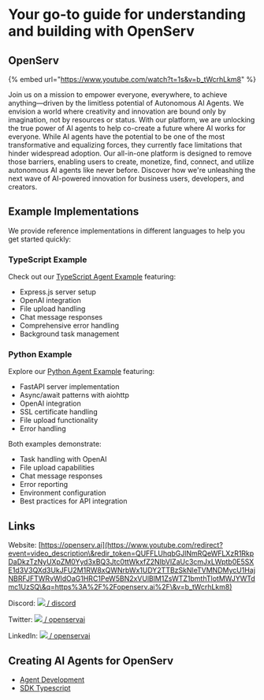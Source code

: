 # Your go-to guide for understanding and building with OpenServ

## OpenServ

{% embed url="https://www.youtube.com/watch?t=1s&v=b_tWcrhLkm8" %}

Join us on a mission to empower everyone, everywhere, to achieve anything—driven by the limitless potential of Autonomous AI Agents. We envision a world where creativity and innovation are bound only by imagination, not by resources or status. With our platform, we are unlocking the true power of AI agents to help co-create a future where AI works for everyone. While AI agents have the potential to be one of the most transformative and equalizing forces, they currently face limitations that hinder widespread adoption. Our all-in-one platform is designed to remove those barriers, enabling users to create, monetize, find, connect, and utilize autonomous AI agents like never before. Discover how we're unleashing the next wave of AI-powered innovation for business users, developers, and creators.

## Example Implementations

We provide reference implementations in different languages to help you get started quickly:

### TypeScript Example
Check out our [TypeScript Agent Example](ts-api-agent-example/README.md) featuring:
- Express.js server setup
- OpenAI integration
- File upload handling
- Chat message responses
- Comprehensive error handling
- Background task management

### Python Example
Explore our [Python Agent Example](python-api-agent-example/README.md) featuring:
- FastAPI server implementation
- Async/await patterns with aiohttp
- OpenAI integration
- SSL certificate handling
- File upload functionality
- Error handling

Both examples demonstrate:
- Task handling with OpenAI
- File upload capabilities
- Chat message responses
- Error reporting
- Environment configuration
- Best practices for API integration

## Links

Website: [https://openserv.ai](https://www.youtube.com/redirect?event=video_description\&redir_token=QUFFLUhqbGJlNmRQeWFLXzR1RkpDaDkzTzNyUXpZM0Yyd3xBQ3Jtc0ttWkxfZ2NIbVlZaUc3cmJxLWptb0E5SXE1d3V3QXd3UkJFU2M1RW8xQWNrbWx1UDY2TTBzSkNleTVMNDMycU1HajNBRFJFTWRvWldOaG1HRC1PeW5BN2xVUlBlM1ZsWTZ1bmthTlotMWJYWTdmc1UzSQ\&q=https%3A%2F%2Fopenserv.ai%2F\&v=b_tWcrhLkm8)

Discord: [ ![](https://www.gstatic.com/youtube/img/watch/social_media/discord_1x.png) / discord  ](https://www.youtube.com/redirect?event=video_description\&redir_token=QUFFLUhqazV3YTI5N3RZWlJYVGZXRGtqVTFXRmVXS2hCd3xBQ3Jtc0tuQW9wTTAzZjVxNjdybFY5bjUyNmEtRkhjbTB3S0g1aGZpZVRWanNnWU1qUnNmb0dJX2xURFVnUTNSX3FWRXpEaTVTNTdMemhUOEN0RWFUb1NtTXMyTzhWZGZYeHhOQnFHODFrd0MzalZCUTZfNGstSQ\&q=https%3A%2F%2Fdiscord.gg%2FMg7hgrsAnV\&v=b_tWcrhLkm8)

Twitter: [ ![](https://www.gstatic.com/youtube/img/watch/social_media/twitter_1x_v2.png) / openservai  ](https://www.youtube.com/redirect?event=video_description\&redir_token=QUFFLUhqbmVyMm11THJhN2V5OG51VkJxeEFqTXN1VTdZQXxBQ3Jtc0trZzVCOS1MQnNOQmttWjdUYVFzdmROWDNaYU1oR3EzdktnQUY5TDdOTFBjbUEyOGthbXNVczNKREFFdVBWelBHUW9rTlVNSnNTTnNSYnExM0FoNnR1Tmk1ZmZtbWdxMmJhemVtREJ3NUg4c0dwOEdsSQ\&q=https%3A%2F%2Ftwitter.com%2Fopenservai\&v=b_tWcrhLkm8)

LinkedIn: [ ![](https://www.gstatic.com/youtube/img/watch/social_media/linkedin_1x.png) / openservai  ](https://www.youtube.com/redirect?event=video_description\&redir_token=QUFFLUhqbUhrbXRzcEJWMDdBYmtFNk1JOEpFXzZoaDFid3xBQ3Jtc0trS2hRUlNOSVdVSkxxRXlzeC1XaVg2eU1LZ2g2cWVSeHRhLWZvTldXVUpmcU5NWUZVd19seG1VTlo0cXBrWUYzemprcXNtbnNCTnIyWWNQRWpVMnU2M09ES0RYUU1UcEFGOWYtU0Nzam10Sk5YSU5BZw\&q=https%3A%2F%2Fwww.linkedin.com%2Fcompany%2Fopenservai\&v=b_tWcrhLkm8)


## Creating AI Agents for OpenServ

* [Agent Development](creating-ai-agents-for-openserv/README.md)
* [SDK Typescript](creating-ai-agents-for-openserv/sdk-typescript.md)